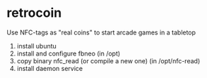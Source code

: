 # retrocoin
Use NFC-tags as "real coins" to start arcade games in a tabletop

1. install ubuntu
2. install and configure fbneo (in /opt)
3. copy binary nfc_read (or compile a new one) (in /opt/nfc-read)
4. install daemon service